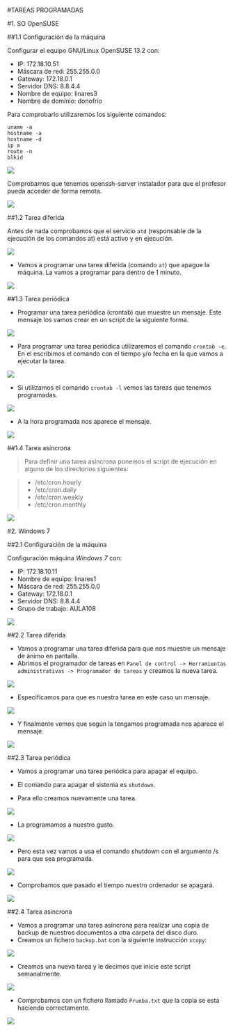 
#TAREAS PROGRAMADAS


#1. SO OpenSUSE


##1.1 Configuración de la máquina

Configurar el equipo GNU/Linux OpenSUSE 13.2 con:

* IP: 172.18.10.51
* Máscara de red: 255.255.0.0
* Gateway: 172.18.0.1
* Servidor DNS: 8.8.4.4
* Nombre de equipo: linares3
* Nombre de dominio: donofrio

Para comprobarlo utilizaremos los siguiente comandos:

    uname -a
    hostname -a
    hostname -d
    ip a
    route -n
    blkid

![](imagenes/01.png)

Comprobamos que tenemos openssh-server instalador para que el profesor pueda acceder de forma remota.

![](imagenes/02.png)

##1.2 Tarea diferida

Antes de nada comprobamos que el servicio `atd` (responsable de la ejecución de los comandos at) está activo y en ejecución.

![](imagenes/03.png)

* Vamos a programar una tarea diferida (comando `at`) que apague la máquina. La vamos a programar para dentro de 1 minuto.

![](imagenes/04.png)


##1.3 Tarea periódica

* Programar una tarea periódica (crontab) que muestre un mensaje. Este mensaje los vamos crear en un script de la siguiente forma.

![](imagenes/05.png)

* Para programar una tarea periódica utilizaremos el comando `crontab -e`. En el escribimos el comando con el tiempo y/o fecha en la que vamos a ejecutar la tarea.

![](imagenes/07.png)

* Si utilizamos el comando `crontab -l` vemos las tareas que tenemos programadas.

![](imagenes/06.png)

* A la hora programada nos aparece el mensaje.

![](imagenes/08.png)

##1.4 Tarea asíncrona

> Para definir una tarea asíncrona ponemos el script de ejecución en alguno 
de los directorios siguientes:

> * /etc/cron.hourly
> * /etc/cron.daily
> * /etc/cron.weekly
> * /etc/cron.monthly

![](imagenes/09.png)
    
#2. Windows 7

##2.1 Configuración de la máquina

Configuración máquina *Windows 7* con:

* IP: 172.18.10.11 
* Nombre de equipo: linares1
* Máscara de red: 255.255.0.0
* Gateway: 172.18.0.1
* Servidor DNS: 8.8.4.4
* Grupo de trabajo: AULA108

![](imagenes/10.png)

##2.2 Tarea diferida

* Vamos a programar una tarea diferida para que nos muestre un mensaje de ánimo en pantalla.
* Abrimos el programador de tareas en `Panel de control -> Herramientas administrativas -> Programador de tareas` y creamos la nueva tarea.

![](imagenes/11.png)

* Especificamos para que es nuestra tarea en este caso un mensaje.

![](imagenes/12.png)

* Y finalmente vemos que según la tengamos programada nos aparece el mensaje.

![](imagenes/14.png)

##2.3 Tarea periódica

* Vamos a programar una tarea periódica para apagar el equipo.
* El comando para apagar el sistema es `shutdown`.

* Para ello creamos nuevamente una tarea.

![](imagenes/15.png)

* La programamos a nuestro gusto.

![](imagenes/16.png)

* Pero esta vez vamos a usa el comando shutdown con el argumento /s para que sea programada.

![](imagenes/17.png)

* Comprobamos que pasado el tiempo nuestro ordenador se apagará.

![](imagenes/18.png)

##2.4 Tarea asíncrona

* Vamos a programar una tarea asíncrona para realizar una copia de backup de nuestros documentos a otra carpeta del disco duro.
* Creamos un fichero `backup.bat` con la siguiente instrucción `xcopy`:

![](imagenes/19.png)

* Creamos una nueva tarea y le decimos que inicie este script semanalmente.

![](imagenes/23.png)

* Comprobamos con un fichero llamado `Prueba.txt` que la copia se esta haciendo correctamente.

![](imagenes/21.png)

